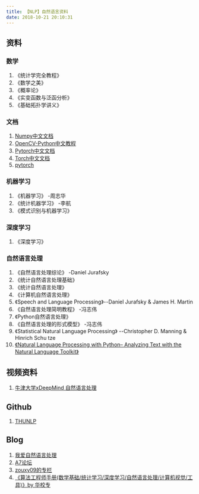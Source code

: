 ```yaml
---
title: 【NLP】自然语言资料
date: 2018-10-21 20:10:31
---
```


## 资料
### 数学
1. 《统计学完全教程》
2. 《数学之美》
3. 《概率论》
4. 《实变函数与泛函分析》
5. 《基础拓扑学讲义》

### 文档
1. [Numpy中文文档](https://www.numpy.org.cn/index.html)
2. [OpenCV-Python中文教程](https://www.kancloud.cn/aollo/aolloopencv/269602)
3. [Pytorch中文文档](https://ptorch.com/docs/8/)
4. [Torch中文文档](https://ptorch.com/docs/2/)
5. [pytorch](https://ptorch.com/)

### 机器学习
1. 《机器学习》 -周志华
2. 《统计机器学习》 -李航
3. 《模式识别与机器学习》

### 深度学习
1. 《深度学习》

### 自然语言处理
1. 《自然语言处理综论》 -Daniel Jurafsky
2. 《统计自然语言处理基础》
3. 《统计自然语言处理》
4. 《计算机自然语言处理》
5. 《Speech and Language Processing》--Daniel Jurafsky & James H. Martin
6. 《自然语言处理简明教程》 -冯志伟
7. 《Python自然语言处理》
8. 《自然语言处理的形式模型》 -冯志伟
9. 《Statistical Natural Language Processing》 --Christopher D. Manning & Hinrich Schu tze
10. [《Natural Language Processing with Python– Analyzing Text with the Natural Language Toolkit》](http://www.nltk.org/book/)

## 视频资料
1. [牛津大学xDeepMind 自然语言处理](https://study.163.com/course/courseMain.htm?courseId=1004336028)

## Github
1. [THUNLP](https://github.com/thunlp)

## Blog
1. [我爱自然语言处理](http://www.52nlp.cn/)
2. [A7论坛](http://www.aqinet.cn/)
3. [zouxy09的专栏](https://blog.csdn.net/zouxy09)
4. [《算法工程师手册(数学基础/统计学习/深度学习/自然语言处理/计算机视觉/工具)》by 华校专](http://www.huaxiaozhuan.com/)
